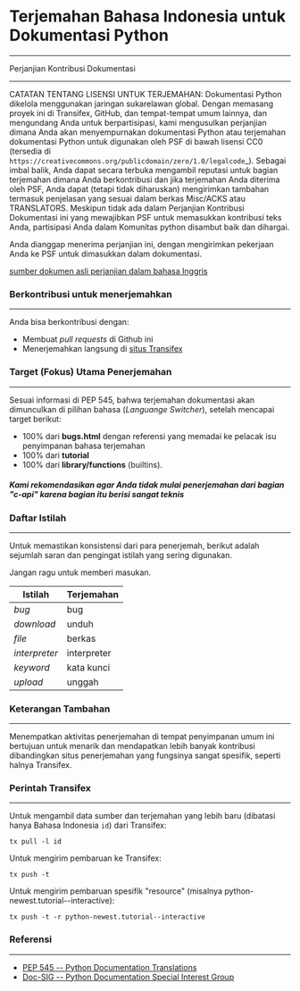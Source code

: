# Terjemahan Bahasa Indonesia untuk Dokumentasi Python
---

Perjanjian Kontribusi Dokumentasi

---

CATATAN TENTANG LISENSI UNTUK TERJEMAHAN: Dokumentasi Python dikelola 
menggunakan jaringan sukarelawan global. Dengan memasang proyek ini 
di Transifex, GitHub, dan tempat-tempat umum lainnya, dan mengundang
Anda untuk berpartisipasi, kami mengusulkan perjanjian dimana Anda akan
menyempurnakan dokumentasi Python atau terjemahan dokumentasi 
Python untuk digunakan oleh PSF di bawah lisensi CC0
(tersedia di
`https://creativecommons.org/publicdomain/zero/1.0/legalcode`_).
Sebagai imbal balik, Anda dapat secara terbuka mengambil reputasi untuk
bagian terjemahan dimana Anda berkontribusi dan jika terjemahan Anda 
diterima oleh PSF, Anda dapat (tetapi tidak diharuskan) mengirimkan 
tambahan termasuk penjelasan yang sesuai dalam berkas Misc/ACKS atau 
TRANSLATORS. Meskipun tidak ada dalam Perjanjian Kontribusi Dokumentasi
ini yang mewajibkan PSF untuk memasukkan kontribusi teks Anda, partisipasi 
Anda dalam Komunitas python disambut baik dan dihargai.

Anda dianggap menerima perjanjian ini, dengan mengirimkan pekerjaan
Anda ke PSF untuk dimasukkan dalam dokumentasi.

[sumber dokumen asli perjanjian dalam bahasa Inggris](https://www.python.org/dev/peps/pep-0545/#setup-the-documentation-contribution-agreement)

### Berkontribusi untuk menerjemahkan
---
Anda bisa berkontribusi dengan:

* Membuat _pull requests_ di Github ini
* Menerjemahkan langsung di [situs Transifex](https://www.transifex.com/python-doc/python-newest/language/id/)

### Target (Fokus) Utama Penerjemahan
---
Sesuai informasi di PEP 545, bahwa terjemahan dokumentasi akan dimunculkan di pilihan bahasa (_Languange Switcher_),
setelah mencapai target berikut:

* 100% dari **bugs.html** dengan referensi yang memadai ke pelacak isu penyimpanan bahasa terjemahan
* 100% dari **tutorial**
* 100% dari **library/functions** (builtins).

##### Kami rekomendasikan agar Anda tidak mulai penerjemahan dari bagian "c-api" karena bagian itu berisi sangat teknis

### Daftar Istilah
---
Untuk memastikan konsistensi dari para penerjemah, berikut adalah sejumlah 
saran dan pengingat istilah yang sering digunakan.

Jangan ragu untuk memberi masukan.

Istilah | Terjemahan
--- | ---
*bug* | bug
*download* | unduh
*file* | berkas
*interpreter* | interpreter
*keyword* | kata kunci
*upload* | unggah

### Keterangan Tambahan
---
Menempatkan aktivitas penerjemahan di tempat penyimpanan umum ini bertujuan untuk 
menarik dan mendapatkan lebih banyak kontribusi dibandingkan situs penerjemahan 
yang fungsinya sangat spesifik, seperti halnya Transifex.

### Perintah Transifex
---
Untuk mengambil data sumber dan terjemahan yang lebih baru (dibatasi hanya Bahasa Indonesia `id`) dari Transifex:
```
tx pull -l id
```

Untuk mengirim pembaruan ke Transifex:
```
tx push -t
```

Untuk mengirim pembaruan spesifik "resource" (misalnya python-newest.tutorial--interactive):
```
tx push -t -r python-newest.tutorial--interactive
```

### Referensi
---

* [PEP 545 -- Python Documentation Translations](https://www.python.org/dev/peps/pep-0545/)
* [Doc-SIG -- Python Documentation Special Interest Group](https://mail.python.org/mailman/listinfo/doc-sig)


